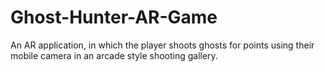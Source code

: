 # Ghost-Hunter-AR-Game
An AR application, in which the player shoots ghosts for points using their mobile camera in an arcade style shooting gallery.
